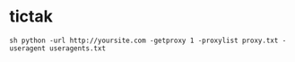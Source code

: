 # tictak
``sh
python -url http://yoursite.com -getproxy 1 -proxylist proxy.txt -useragent useragents.txt
``
